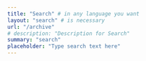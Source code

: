 ```yaml
---
title: "Search" # in any language you want
layout: "search" # is necessary
url: "/archive"
# description: "Description for Search"
summary: "search"
placeholder: "Type search text here"
---
```

